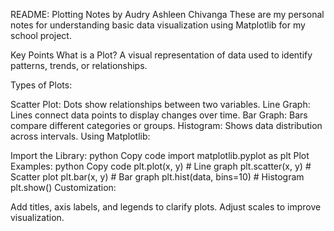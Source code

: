 README: Plotting Notes by Audry Ashleen Chivanga
These are my personal notes for understanding basic data visualization using Matplotlib for my school project.

Key Points
What is a Plot?
A visual representation of data used to identify patterns, trends, or relationships.

Types of Plots:

Scatter Plot: Dots show relationships between two variables.
Line Graph: Lines connect data points to display changes over time.
Bar Graph: Bars compare different categories or groups.
Histogram: Shows data distribution across intervals.
Using Matplotlib:

Import the Library:
python
Copy code
import matplotlib.pyplot as plt
Plot Examples:
python
Copy code
plt.plot(x, y)  # Line graph
plt.scatter(x, y)  # Scatter plot
plt.bar(x, y)  # Bar graph
plt.hist(data, bins=10)  # Histogram
plt.show()
Customization:

Add titles, axis labels, and legends to clarify plots.
Adjust scales to improve visualization.

